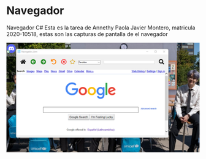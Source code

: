 # Navegador
Navegador C#
Esta es la tarea de Annethy Paola Javier Montero, matricula 2020-10518, estas son las capturas de pantalla de el navegador

![Captura de pantalla 1](Navegador.png)

